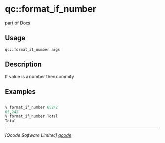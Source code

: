 qc::format_if_number
====================

part of [Docs](../index.md)

Usage
-----
`qc::format_if_number args`

Description
-----------
If value is a number then commify

Examples
--------
```tcl

% format_if_number 65242
65,242
% format_if_number Total
Total

```

----------------------------------
*[Qcode Software Limited] [qcode]*

[qcode]: http://www.qcode.co.uk "Qcode Software"